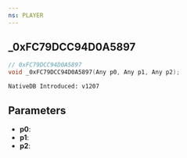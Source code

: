 ```yaml
---
ns: PLAYER
---
```

## _0xFC79DCC94D0A5897

```c
// 0xFC79DCC94D0A5897
void _0xFC79DCC94D0A5897(Any p0, Any p1, Any p2);
```

```
NativeDB Introduced: v1207
```

## Parameters
* **p0**:
* **p1**:
* **p2**:
